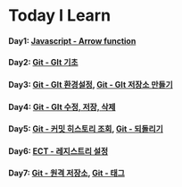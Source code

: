 # Today I Learn

#### Day1: [Javascript - Arrow function](./Javascript/ECMA6.md)

#### Day2: [Git - GIt 기초](./Git/2019-09-21_Git_01.md)

#### Day3: [Git - GIt 환경설정](./Git/2019-09-22_Git_02.md), [Git - GIt 저장소 만들기](./Git/2019-09-22_Git_03.md)

#### Day4: [Git - GIt 수정, 저장, 삭제](./Git/2019-09-23_Git_04.md)

#### Day5: [Git - 커밋 히스토리 조회](./Git/2019-09-24_Git_05.md), [Git - 되돌리기](./Git/2019-09-24_Git_06.md)

####  Day6: [ECT - 레지스트리 설정](./ETC/2019-09-25_ETC_Registry.md)

#### Day7: [Git - 원격 저장소](./Git/2019-09-27_Git_07.md), [Git - 태그](./Git/2019-09-27_Git_08.md)











